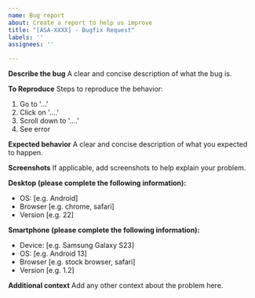 ```yaml
---
name: Bug report
about: Create a report to help us improve
title: "[ASA-XXXX] - Bugfix Request"
labels: ''
assignees: ''

---
```


**Describe the bug**
A clear and concise description of what the bug is.

**To Reproduce**
Steps to reproduce the behavior:
1. Go to '...'
2. Click on '....'
3. Scroll down to '....'
4. See error

**Expected behavior**
A clear and concise description of what you expected to happen.

**Screenshots**
If applicable, add screenshots to help explain your problem.

**Desktop (please complete the following information):**
 - OS: [e.g. Android]
 - Browser [e.g. chrome, safari]
 - Version [e.g. 22]

**Smartphone (please complete the following information):**
 - Device: [e.g. Samsung Galaxy S23]
 - OS: [e.g. Android 13]
 - Browser [e.g. stock browser, safari]
 - Version [e.g. 1.2]

**Additional context**
Add any other context about the problem here.
